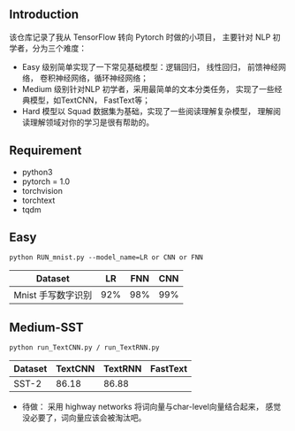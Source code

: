 
## Introduction

该仓库记录了我从 TensorFlow 转向 Pytorch 时做的小项目， 主要针对 NLP 初学者，分为三个难度：

- Easy 级别简单实现了一下常见基础模型：逻辑回归， 线性回归， 前馈神经网络， 卷积神经网络，循环神经网络；
- Medium 级别针对NLP 初学者，采用最简单的文本分类任务， 实现了一些经典模型，如TextCNN， FastText等； 
- Hard 模型以 Squad 数据集为基础，实现了一些阅读理解复杂模型， 理解阅读理解领域对你的学习是很有帮助的。

## Requirement

- python3
- pytorch = 1.0
- torchvision
- torchtext
- tqdm

## Easy

```
python RUN_mnist.py --model_name=LR or CNN or FNN
```

| Dataset            | LR   | FNN  | CNN  |
| ------------------ | ---- | ---- | ---- | 
| Mnist 手写数字识别 | 92%  | 98%  | 99%  |      



## Medium-SST

```
python run_TextCNN.py / run_TextRNN.py
```

Dataset | TextCNN | TextRNN | FastText
--- | --- | --- | ---
SST-2 | 86.18 | 86.88 |


- 待做： 采用 highway networks 将词向量与char-level向量结合起来， 感觉没必要了，词向量应该会被淘汰吧。



